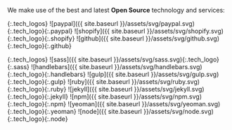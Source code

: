 We make use of the best and latest **Open Source** technology and services:

{:.tech_logos}
![paypal]({{ site.baseurl }}/assets/svg/paypal.svg){:.tech_logo}{:.paypal}
![shopify]({{ site.baseurl }}/assets/svg/shopify.svg){:.tech_logo}{:.shopify}
![github]({{ site.baseurl }}/assets/svg/github.svg){:.tech_logo}{:.github}


{:.tech_logos}
![sass]({{ site.baseurl }}/assets/svg/sass.svg){:.tech_logo}{:.sass}
![handlebars]({{ site.baseurl }}/assets/svg/handlebars.svg){:.tech_logo}{:.handlebars}
![gulp]({{ site.baseurl }}/assets/svg/gulp.svg){:.tech_logo}{:.gulp}
![ruby]({{ site.baseurl }}/assets/svg/ruby.svg){:.tech_logo}{:.ruby}
![jekyll]({{ site.baseurl }}/assets/svg/jekyll.svg){:.tech_logo}{:.jekyll}
![npm]({{ site.baseurl }}/assets/svg/npm.svg){:.tech_logo}{:.npm}
![yeoman]({{ site.baseurl }}/assets/svg/yeoman.svg){:.tech_logo}{:.yeoman}
![node]({{ site.baseurl }}/assets/svg/node.svg){:.tech_logo}{:.node}
